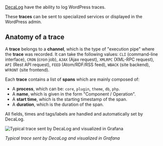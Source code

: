 [DecaLog](https://perfops.one/decalog) have the ability to log WordPress traces.

These __traces__ can be sent to specialized services or displayed in the WordPress admin.

## Anatomy of a trace
A __trace__ belongs to a __channel__, which is the type of "execution pipe" where the __trace__ was recorded. It can take the following values: `CLI` (command-line interface), `CRON` (cron job), `AJAX` (Ajax request), `XMLRPC` (XML-RPC request), `API` (Rest API request), `FEED` (Atom/RDF/RSS feed), `WBACK` (site backend), `WFRONT` (site frontend).

Each __trace__ contains a list of __spans__ which are mainly composed of:
- A __process__, which can be: `core`, `plugin`, `theme`, `db`, `php`.
- A __name__, which is given in the form "Component / Operation".
- A __start time__, which is the starting timestamp of the span.
- A __duration__, which is the duration of the span.

All fields, times and tags/labels are handled and automatically set by DecaLog.

![Typical trace sent by DecaLog and visualized in Grafana](https://perfops.one/assets/images/traces-example.jpg "Typical trace sent by DecaLog and visualized in Grafana")

_Typical trace sent by DecaLog and visualized in Grafana_
